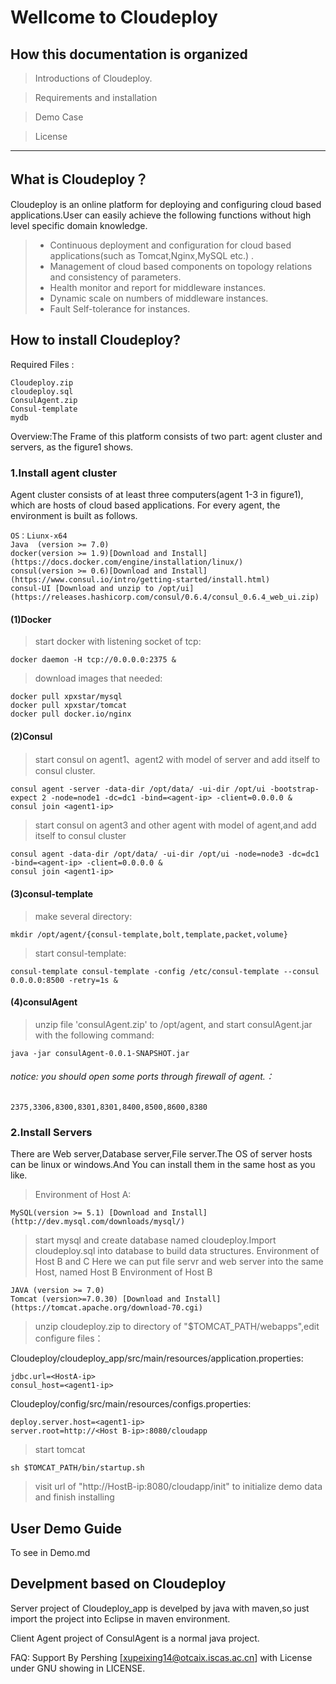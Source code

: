 # Wellcome to Cloudeploy
## How this documentation is organized
> Introductions of Cloudeploy.

> Requirements and installation

> Demo Case

> License

------------

## What is Cloudeploy？
Cloudeploy is an online platform for deploying and configuring cloud based applications.User can easily achieve the following functions without high level specific domain knowledge.

> * Continuous deployment and configuration for cloud based applications(such as Tomcat,Nginx,MySQL etc.) .
> * Management of cloud based components on topology relations and consistency of parameters.
> * Health monitor and report for middleware instances.
> * Dynamic scale on numbers of middleware instances.
> * Fault Self-tolerance for instances.

## How to install Cloudeploy?
Required Files :
```
Cloudeploy.zip
cloudeploy.sql
ConsulAgent.zip
Consul-template
mydb
```
Overview:The Frame of this platform consists of two part: agent cluster and servers, as the figure1 shows.


### 1.Install agent cluster
Agent cluster consists of at least three computers(agent 1-3 in figure1), which are hosts of cloud based applications. For every agent, the environment is built as follows.

```
OS：Liunx-x64
Java  (version >= 7.0)
docker(version >= 1.9)[Download and Install](https://docs.docker.com/engine/installation/linux/)
consul(version >= 0.6)[Download and Install](https://www.consul.io/intro/getting-started/install.html)
consul-UI [Download and unzip to /opt/ui](https://releases.hashicorp.com/consul/0.6.4/consul_0.6.4_web_ui.zip)
```

#### (1)Docker
>start docker with listening socket of tcp:

```shell
docker daemon -H tcp://0.0.0.0:2375 &
```
>download images that needed:

```shell
docker pull xpxstar/mysql
docker pull xpxstar/tomcat
docker pull docker.io/nginx
```
#### (2)Consul
>start consul on agent1、agent2 with model of server and add itself to consul cluster.

```shell
consul agent -server -data-dir /opt/data/ -ui-dir /opt/ui -bootstrap-expect 2 -node=node1 -dc=dc1 -bind=<agent-ip> -client=0.0.0.0 &
consul join <agent1-ip>
```
>start consul on agent3 and other agent with model of agent,and add itself to consul cluster

```
consul agent -data-dir /opt/data/ -ui-dir /opt/ui -node=node3 -dc=dc1 -bind=<agent-ip> -client=0.0.0.0 &
consul join <agent1-ip>
```

#### (3)consul-template
>make several directory:

```
mkdir /opt/agent/{consul-template,bolt,template,packet,volume}
```
>start consul-template:

```
consul-template consul-template -config /etc/consul-template --consul 0.0.0.0:8500 -retry=1s &
```
#### (4)consulAgent
>unzip file 'consulAgent.zip' to /opt/agent, and start consulAgent.jar with the following command:

```
java -jar consulAgent-0.0.1-SNAPSHOT.jar
```

###### notice: you should open some ports through firewall of agent.：
```
2375,3306,8300,8301,8301,8400,8500,8600,8380
```
### 2.Install Servers
There are Web server,Database server,File server.The OS of server hosts can be linux or windows.And You can install them in the same host as you like.
>Environment of Host A:

```
MySQL(version >= 5.1) [Download and Install](http://dev.mysql.com/downloads/mysql/)
```
>start mysql and create database named cloudeploy.Import cloudeploy.sql into database to build data structures.
Environment of Host B and C
Here we can put file servr and web server into the same Host, named Host B
>Environment of Host B

```
JAVA (version >= 7.0)
Tomcat (version>=7.0.30) [Download and Install] (https://tomcat.apache.org/download-70.cgi)
```
>unzip cloudeploy.zip to directory of "$TOMCAT_PATH/webapps",edit configure files：

Cloudeploy/cloudeploy_app/src/main/resources/application.properties:
```
jdbc.url=<HostA-ip>
consul_host=<agent1-ip>
```
Cloudeploy/config/src/main/resources/configs.properties:
```
deploy.server.host=<agent1-ip>
server.root=http://<Host B-ip>:8080/cloudapp
```
>start tomcat

```
sh $TOMCAT_PATH/bin/startup.sh
```
>visit url of "http://HostB-ip:8080/cloudapp/init" to initialize demo data and finish installing
## User Demo Guide
To see in Demo.md
## Develpment based on Cloudeploy

Server project of Cloudeploy_app is develped by java with maven,so just import the project into Eclipse in maven environment.

Client Agent project of ConsulAgent is a normal java project.

FAQ:
Support By Pershing [xupeixing14@otcaix.iscas.ac.cn]
with License under GNU showing in  LICENSE.
